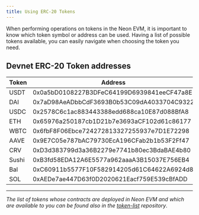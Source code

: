 ```yaml
---
title: Using ERC-20 Tokens
---
```


When performing operations on tokens in the Neon EVM, it is important to know which token symbol or address can be used. Having a list of possible tokens available, you can easily navigate when choosing the token you need.


## Devnet ERC-20 Token addresses

|Token|Address                                   |
|-----|------------------------------------------|
|USDT |0x0a5bD0108227B3DFeC64199D6939841eeCF47a8E|
|DAI  |0x7aD98AeADbbCdF3693B0b53C09dA4033704C9322|
|USDC |0x2578C6c1ac883443388edd688ca10E87d088BfA8|
|ETH  |0x65976a250187cb1D21b7e3693aCF102d61c86177|
|WBTC |0x6fbF8F06Ebce724272813327255937e7D1E72298|
|AAVE |0x9E7C05e787bAC79730EcA196CFab2b1b53F2Ff47|
|CRV  |0xD3d383799d3a36B2279e7741b80ec3BdaBAE4b80|
|Sushi|0xB3fd58EDA12A6E5577a962aaaA3B15037E756EB4|
|Bal  |0xC60911b5577F10F582914205d61C64622A6924d8|
|SOL  |0xAEDe7ae447D63f0D2020621Eacf759E539cBfADD|

---

*The list of tokens whose contracts are deployed in Neon EVM and which are available to you can be found also in the [token-list](https://github.com/neonlabsorg/token-list/) repository*.

